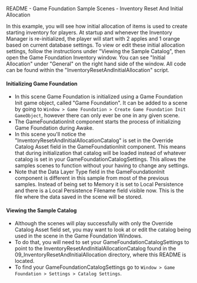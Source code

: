 README - Game Foundation Sample Scenes - Inventory Reset And Initial Allocation

In this example, you will see how initial allocation of items is used to create starting inventory for players.
At startup and whenever the Inventory Manager is re-initialized, the player will start with 2 apples and 1 orange based on current database settings.
To view or edit these initial allocation settings, follow the instructions under "Viewing the Sample Catalog", then open the Game Foundation Inventory window.
You can see "Initial Allocation" under "General" on the right hand side of the window.
All code can be found within the "InventoryResetAndInitialAllocation" script.

#### Initializing Game Foundation
* In this scene Game Foundation is initialized using a Game Foundation Init game object, called "Game Foundation".
  It can be added to a scene by going to `Window > Game Foundation > Create Game Foundation Init GameObject`, however there can only ever be one in any given scene.
* The GameFoundationInit component starts the process of initializing Game Foundation during Awake.
* In this scene you'll notice the "InventoryResetAndInitialAllocationCatalog" is set in the Override Catalog Asset field in the GameFoundationInit component.
  This means that during initialization that catalog will be loaded instead of whatever catalog is set in your GameFoundationCatalogSettings. 
  This allows the samples scenes to function without your having to change any settings.
* Note that the Data Layer Type field in the GameFoundationInit component is different in this sample from most of the previous samples.
  Instead of being set to Memory it is set to Local Persistence and there is a Local Persistence Filename field visible now.
  This is the file where the data saved in the scene will be stored.

#### Viewing the Sample Catalog
* Although the scenes will play successfully with only the Override Catalog Asset field set, you may want to look at or edit the catalog being used in the scene in the Game Foundation Windows.
* To do that, you will need to set your GameFoundationCatalogSettings to point to the InventoryResetAndInitialAllocationCatalog found in the 09_InventoryResetAndInitialAllocation directory, where this README is located.
* To find your GameFoundationCatalogSettings go to `Window > Game Foundation > Settings > Catalog Settings`.
